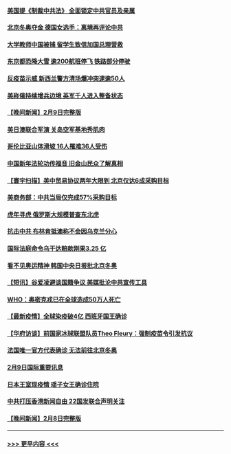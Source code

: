 #### [美国提《制裁中共法》 全面锁定中共官员及亲属](../pages/prog202/a103344476.md?t=02101750) 
#### [北京冬奥夺金 德国女选手：离境再评论中共](../pages/prog202/a103344450.md?t=02101750) 
#### [大学教师中国被捕 留学生致信加国总理营救](../pages/prog202/a103344433.md?t=02101750) 
#### [东京都恐降大雪 逾200航班停飞 铁路部分停驶](../pages/prog202/a103344417.md?t=02101750) 
#### [反疫苗示威 新西兰警方清场爆冲突逮逾50人](../pages/prog202/a103344392.md?t=02101750) 
#### [美称俄持续增兵边境 英军千人进入整备状态](../pages/prog202/a103344319.md?t=02101750) 
#### [【晚间新闻】2月9日完整版](../pages/prog202/a103344285.md?t=02101750) 
#### [美日澳联合军演 关岛空军基地秀肌肉](../pages/prog202/a103344030.md?t=02101750) 
#### [哥伦比亚山体滑坡 16人罹难36人受伤](../pages/prog202/a103344049.md?t=02101750) 
#### [中国新年法轮功传福音 旧金山民众了解真相](../pages/prog202/a103343695.md?t=02101750) 
#### [【寰宇扫描】美中贸易协议两年大限到 北京仅达6成采购目标](../pages/prog202/a103344044.md?t=02101750) 
#### [美商务部：中共当局仅完成57%采购目标](../pages/prog202/a103344107.md?t=02101750) 
#### [虎年寻虎 俄罗斯大规模普查东北虎](../pages/prog202/a103344082.md?t=02101750) 
#### [抗击中共 布林肯抵澳称不会因乌克兰分心](../pages/prog202/a103344116.md?t=02101750) 
#### [国际法庭命令乌干达赔款刚果3.25 亿](../pages/prog202/a103344105.md?t=02101750) 
#### [看不见奥运精神 韩国中央日报批北京冬奥](../pages/prog202/a103344100.md?t=02101750) 
#### [【短讯】谷爱凌避谈国籍争议 美媒批沦中共宣传工具](../pages/prog202/a103344076.md?t=02101750) 
#### [WHO：奥密克戎已在全球造成50万人死亡](../pages/prog202/a103344154.md?t=02101750) 
#### [【最新疫情】全球染疫破4亿 西班牙国王确诊](../pages/prog202/a103343904.md?t=02101750) 
#### [【华府访谈】前国家冰球联盟队员Theo Fleury：强制疫苗令引发抗议](../pages/prog202/a103343856.md?t=02101750) 
#### [法国唯一官方代表确诊 无法前往北京冬奥](../pages/prog202/a103343780.md?t=02101750) 
#### [2月9日国际重要讯息](../pages/prog202/a103343616.md?t=02101750) 
#### [日本王室现疫情 瑶子女王确诊住院](../pages/prog202/a103343604.md?t=02101750) 
#### [中共打压香港新闻自由   22国发联合声明关注](../pages/prog202/a103343481.md?t=02101750) 
#### [【晚间新闻】2月8日完整版](../pages/prog202/a103343381.md?t=02101750) 

----
#### [ >>> 更早内容 <<< ](../indexes/prog202-earlier.md)
